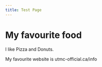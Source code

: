 ```yaml
---
title: Test Page
---
```

# My favourite food

I like Pizza and Donuts. 

My favourite website is utmc-official.ca/info 
